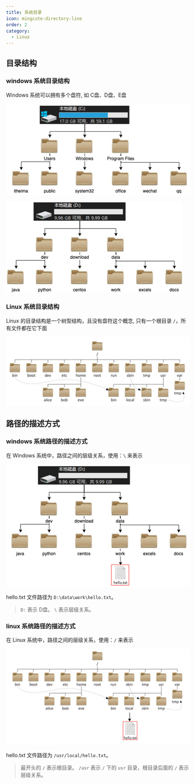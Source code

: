 ```yaml
---
title: 系统目录
icon: mingcute:directory-line
order: 2
category:
  - Linux
---
```


## 目录结构

### windows 系统目录结构

Windows 系统可以拥有多个盘符, 如 C盘、D盘、E盘

![](../../../.vuepress/public/assets/images/server/linux/folder-c.png)

![](../../../.vuepress/public/assets/images/server/linux/folder-d.png)

### Linux 系统目录结构

Linux 的目录结构是一个树型结构，且没有盘符这个概念, 只有一个根目录 `/`，所有文件都在它下面

![](../../../.vuepress/public/assets/images/server/linux/folder-linux.png)


## 路径的描述方式

### windows 系统路径的描述方式

在 Windows 系统中，路径之间的层级关系，使用：`\` 来表示

![](../../../.vuepress/public/assets/images/server/linux/path-windows.png)

hello.txt 文件路径为 `D:\data\work\hello.txt`。

> `D:` 表示 D盘。
> `\` 表示层级关系。

### linux 系统路径的描述方式

在 Linux 系统中，路径之间的层级关系，使用：`/` 来表示

![](../../../.vuepress/public/assets/images/server/linux/path-linux.png)

hello.txt 文件路径为 `/usr/local/hello.txt`。

> 最开头的 `/` 表示根目录。
> `/usr` 表示 `/` 下的 `usr` 目录，根目录后面的 `/` 表示层级关系。